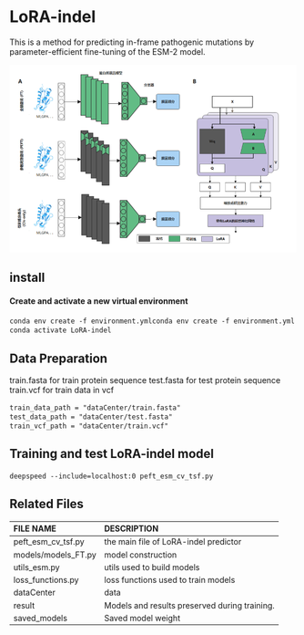 # LoRA-indel
This is a method for predicting in-frame pathogenic mutations by parameter-efficient fine-tuning of the ESM-2 model.

![alt text](image.png)
## install

####  Create and activate a new virtual environment
```
conda env create -f environment.ymlconda env create -f environment.yml
conda activate LoRA-indel
```


## Data Preparation
train.fasta for train protein sequence
test.fasta for test protein sequence
train.vcf for train data in vcf 
```
train_data_path = "dataCenter/train.fasta"
test_data_path = "dataCenter/test.fasta"
train_vcf_path = "dataCenter/train.vcf"
```

## Training and test LoRA-indel model
```shell
deepspeed --include=localhost:0 peft_esm_cv_tsf.py
```

## Related Files
| FILE NAME         | DESCRIPTION                                                                             |
|:------------------|:----------------------------------------------------------------------------------------|
| peft_esm_cv_tsf.py          | the main file of LoRA-indel predictor |
| models/models_FT.py          | model construction                                                                      |
| utils_esm.py           | utils used to build models                                                              |
| loss_functions.py | loss functions used to train models                                                     |
| dataCenter           | data                                                                                    |
| result            | Models and results preserved during training.                                           |
| saved_models              | Saved model weight                                                                           |



